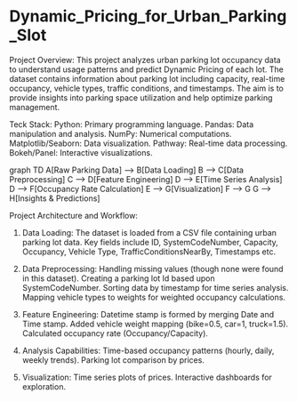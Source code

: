 # Dynamic_Pricing_for_Urban_Parking_Slot

Project Overview:
This project analyzes urban parking lot occupancy data to understand usage patterns and predict Dynamic Pricing of each lot.  The dataset contains information about parking lot including capacity, real-time occupancy, vehicle types, traffic conditions, and timestamps. 
The aim is to provide insights into parking space utilization and help optimize parking management.

Teck Stack:
Python: Primary programming language.
Pandas: Data manipulation and analysis.
NumPy: Numerical computations.
Matplotlib/Seaborn: Data visualization.
Pathway: Real-time data processing.
Bokeh/Panel: Interactive visualizations.

graph TD
    A[Raw Parking Data] --> B[Data Loading]
    B --> C[Data Preprocessing]
    C --> D[Feature Engineering]
    D --> E[Time Series Analysis]
    D --> F[Occupancy Rate Calculation]
    E --> G[Visualization]
    F --> G
    G --> H[Insights & Predictions]

Project Architecture and Workflow:

1) Data Loading: 
The dataset is loaded from a CSV file containing urban parking lot data.
Key fields include ID, SystemCodeNumber, Capacity, Occupancy, Vehicle Type, TrafficConditionsNearBy, Timestamps etc.

2) Data Preprocessing:
Handling missing values (though none were found in      this dataset).
Creating a parking lot Id based upon SystemCodeNumber.
Sorting data by timestamp for time series analysis.
Mapping vehicle types to weights for weighted occupancy calculations.

3) Feature Engineering:
Datetime stamp is formed by merging Date and Time stamp.
Added vehicle weight mapping (bike=0.5,  car=1, truck=1.5).
Calculated occupancy rate (Occupancy/Capacity).

4) Analysis Capabilities:
Time-based occupancy patterns (hourly, daily, weekly trends).
Parking lot comparison by prices.

5) Visualization:
    Time series plots of prices.
    Interactive dashboards for exploration.


